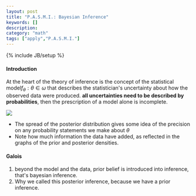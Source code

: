 ```yaml
---
layout: post
title: "P.A.S.M.I.: Bayesian Inference"
keywords: []
description: 
category: "math"
tags: ["apply","P.A.S.M.I."]
---
```

{% include JB/setup %}

#### Introduction
At the heart of the theory of inference is the concept of the statistical
model$f_{\theta}: \theta \in \omega$ that describes the statistician's
uncertainty about how the observed data were produced. 
**all
   uncertainties need to be described by probabilities**, then the prescription of
   a model alone is incomplete.

<img src="{{IMAGE_PATH}}/math-apply-probability-and-statistics-bayesian-inference.png" />

- The spread of the posterior distribution gives some idea of the precision on
  any probability statements we make about $\theta$
- Note how much information the data have added, as reflected in the graphs of
  the prior and posterior densities.



#### Galois
1. beyond the model and the data, prior belief is introduced into inference,
   that's bayesian inference.
2. Why we called this posterior inference, because we have a prior inference.

